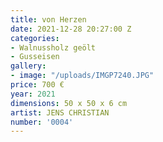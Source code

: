 ```yaml
---
title: von Herzen
date: 2021-12-28 20:27:00 Z
categories:
- Walnussholz geölt
- Gusseisen
gallery:
- image: "/uploads/IMGP7240.JPG"
price: 700 €
year: 2021
dimensions: 50 x 50 x 6 cm
artist: JENS CHRISTIAN
number: '0004'
---
```


